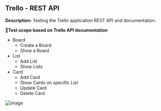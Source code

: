 ## Trello - REST API

**Description:** Testing the Trello application REST API and documentation.

📣**Test scope based on Trello API documentation**
- Board
  - Create a Board
  - Show a Board
- List
  - Add List
  - Show Lists
- Card
  - Add Card
  - Show Cards on specific List
  - Update Card
  - Delete Card

![image](https://github.com/user-attachments/assets/d0cebaf5-ae22-40dd-bf65-069e675db684)
